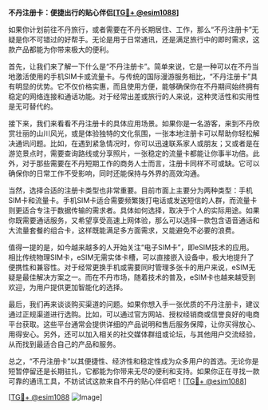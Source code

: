**不丹注册卡：便捷出行的贴心伴侣[[TG💪+ @esim1088](https://t.me/s/esim1088)]**

如果你计划前往不丹旅行，或者需要在不丹长期居住、工作，那么“不丹注册卡”无疑是你不可错过的好帮手。无论是用于日常通讯，还是满足旅行中的即时需求，这款产品都能为你带来极大的便利。

首先，让我们来了解一下什么是“不丹注册卡”。简单来说，它是一种可以在不丹当地激活使用的手机SIM卡或流量卡。与传统的国际漫游服务相比，“不丹注册卡”具有明显的优势。它不仅价格实惠，而且使用方便，能够确保你在不丹期间始终拥有稳定的网络连接和通话功能。对于经常出差或旅行的人来说，这种灵活性和实用性是无可替代的。

接下来，我们来看看不丹注册卡的具体应用场景。如果你是一名游客，来到不丹欣赏壮丽的山川风光，或是体验独特的文化氛围，一张本地注册卡可以帮助你轻松解决通讯问题。比如，在遇到紧急情况时，你可以迅速联系家人或朋友；又或者是在游览景点时，需要查询路线或分享照片，一张稳定的流量卡都能让你事半功倍。此外，对于那些需要在不丹短期工作的商务人士而言，注册卡同样不可或缺。它可以确保你的日常工作不受影响，同时还能保持与外界的高效沟通。

当然，选择合适的注册卡类型也非常重要。目前市面上主要分为两种类型：手机SIM卡和流量卡。手机SIM卡适合需要频繁拨打电话或发送短信的人群，而流量卡则更适合专注于数据传输的需求者。具体如何选择，取决于个人的实际用途。如果你既需要通话服务，又希望享受高速上网体验，那么可以选择一款包含语音通话和大流量套餐的组合卡，这样既能满足多方面需求，又能避免不必要的浪费。

值得一提的是，如今越来越多的人开始关注“电子SIM卡”，即eSIM技术的应用。相比传统物理SIM卡，eSIM无需实体卡槽，可以直接嵌入设备中，极大地提升了便携性和兼容性。对于经常更换手机或需要同时管理多张卡的用户来说，eSIM无疑是最佳解决方案之一。而在不丹市场，随着技术的普及，eSIM卡也越来越受到欢迎，为用户提供更加智能化的选择。

最后，我们再来谈谈购买渠道的问题。如果你想入手一张优质的不丹注册卡，建议通过正规渠道进行选购。比如，可以通过官方网站、授权经销商或信誉良好的电商平台获取。这些平台通常会提供详细的产品说明和售后服务保障，让你买得放心、用得安心。另外，还可以加入相关的社交媒体群组或论坛，与其他用户交流经验，从而找到最适合自己的产品和服务。

总之，“不丹注册卡”以其便捷性、经济性和稳定性成为众多用户的首选。无论你是短暂停留还是长期驻扎，它都能为你带来无尽的便利和支持。如果你正在寻找一款可靠的通讯工具，不妨试试这款来自不丹的贴心伴侣吧！[[TG💪+ @esim1088](https://t.me/s/esim1088)]

[[TG💪+ @esim1088](https://t.me/s/esim1088) ![Image](https://i.postimg.cc/4NQfJmqS/Snipaste-2025-05-13-00-14-12.png)]